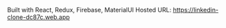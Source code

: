 Built with React, Redux, Firebase, MaterialUI
Hosted URL: <link>https://linkedin-clone-dc87c.web.app</link>
